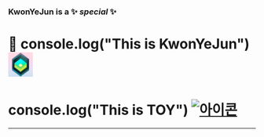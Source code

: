  <!-- [![이미지](logo.gif)](https://mymain-e6d56.web.app/) |[![아이콘](key.ico)](http://monkeyhappy.kro.kr/)
 --- | ---
console.log("This is KwonYeJun")  |  console.log("This is TOY") -->
### KwonYeJun is a ✨ _special_ ✨ 

#  👋 console.log("This is KwonYeJun") <a href="https://mymain-e6d56.web.app/"><img src="logo.gif" alt="아이콘" style="width:50px; height:50px;">
</a>

#  console.log("This is TOY") <a href="http://monkeyhappy.kro.kr/"><img src="key.ico" alt="아이콘" style="width:50px; height:50px;"></a>
----
<!--
**KwonYeJun/KwonYeJun** is a ✨ _special_ ✨ repository because its `README.md` (this file) appears on your GitHub profile.

Here are some ideas to get you started:

- 🔭 I’m currently working on ...
- 🌱 I’m currently learning ...
- 👯 I’m looking to collaborate on ...
- 🤔 I’m looking for help with ...
- 💬 Ask me about ...
- 📫 How to reach me: ...
- 😄 Pronouns: ...
- ⚡ Fun fact: ...
-->

